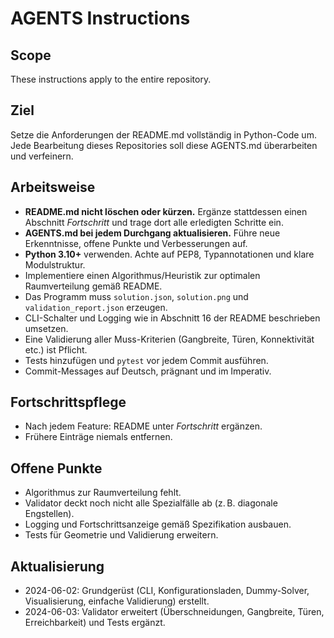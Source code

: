 # AGENTS Instructions

## Scope
These instructions apply to the entire repository.

## Ziel
Setze die Anforderungen der README.md vollständig in Python-Code um. Jede Bearbeitung dieses Repositories soll diese AGENTS.md überarbeiten und verfeinern.

## Arbeitsweise
- **README.md nicht löschen oder kürzen.** Ergänze stattdessen einen Abschnitt *Fortschritt* und trage dort alle erledigten Schritte ein.
- **AGENTS.md bei jedem Durchgang aktualisieren.** Führe neue Erkenntnisse, offene Punkte und Verbesserungen auf.
- **Python 3.10+** verwenden. Achte auf PEP8, Typannotationen und klare Modulstruktur.
- Implementiere einen Algorithmus/Heuristik zur optimalen Raumverteilung gemäß README.
- Das Programm muss `solution.json`, `solution.png` und `validation_report.json` erzeugen.
- CLI-Schalter und Logging wie in Abschnitt 16 der README beschrieben umsetzen.
- Eine Validierung aller Muss-Kriterien (Gangbreite, Türen, Konnektivität etc.) ist Pflicht.
- Tests hinzufügen und `pytest` vor jedem Commit ausführen.
- Commit-Messages auf Deutsch, prägnant und im Imperativ.

## Fortschrittspflege
- Nach jedem Feature: README unter *Fortschritt* ergänzen.
- Frühere Einträge niemals entfernen.


## Offene Punkte
- Algorithmus zur Raumverteilung fehlt.
- Validator deckt noch nicht alle Spezialfälle ab (z. B. diagonale Engstellen).
- Logging und Fortschrittsanzeige gemäß Spezifikation ausbauen.
- Tests für Geometrie und Validierung erweitern.

## Aktualisierung
- 2024-06-02: Grundgerüst (CLI, Konfigurationsladen, Dummy-Solver, Visualisierung, einfache Validierung) erstellt.
- 2024-06-03: Validator erweitert (Überschneidungen, Gangbreite, Türen, Erreichbarkeit) und Tests ergänzt.
